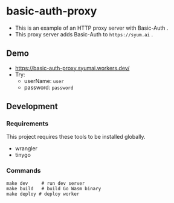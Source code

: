 # basic-auth-proxy

* This is an example of an HTTP proxy server with Basic-Auth .
* This proxy server adds Basic-Auth to `https://syum.ai` .

## Demo

* https://basic-auth-proxy.syumai.workers.dev/
* Try:
  - userName: `user`
  - password: `password`

## Development

### Requirements

This project requires these tools to be installed globally.

* wrangler
* tinygo

### Commands

```
make dev     # run dev server
make build   # build Go Wasm binary
make deploy # deploy worker
```
